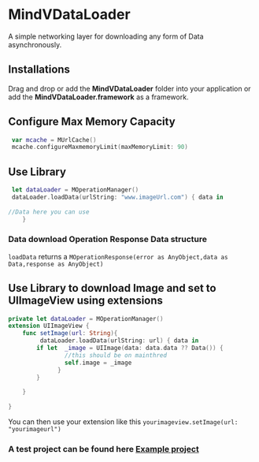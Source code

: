 # MindVDataLoader
A simple networking layer for downloading any form of Data asynchronously.

## Installations
Drag and drop or add the **MindVDataLoader** folder into your application or add the **MindVDataLoader.framework**  as a framework.


## Configure Max Memory Capacity
```swift
 var mcache = MUrlCache()
 mcache.configureMaxmemoryLimit(maxMemoryLimit: 90)
```

## Use Library
```swift
 let dataLoader = MOperationManager()
 dataLoader.loadData(urlString: "www.imageUrl.com") { data in
          
//Data here you can use       
    }
```

### Data download Operation Response Data structure 

`loadData`  returns a  `MOperationResponse(error as AnyObject,data as Data,response as AnyObject)`  


## Use Library to download Image and set to UIImageView using extensions
```swift
private let dataLoader = MOperationManager()
extension UIImageView {
    func setImage(url: String){
         dataLoader.loadData(urlString: url) { data in
        if let  _image = UIImage(data: data.data ?? Data()) {
                //this should be on mainthred
                self.image = _image
              }
        }
        
    } 
    
}
```

You can then use your extension like this `yourimageview.setImage(url: "yourimageurl")`


### A test project can be found here  [Example project](https://github.com/yawboafo/MindValleyMobileTest.git)

